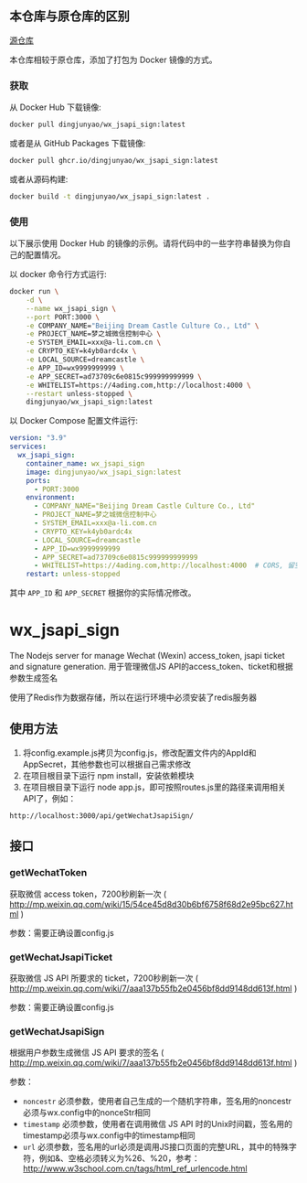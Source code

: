 ## 本仓库与原仓库的区别

[源仓库](https://github.com/tangramor/wx_jsapi_sign)

本仓库相较于原仓库，添加了打包为 Docker 镜像的方式。

### 获取

从 Docker Hub 下载镜像:

```bash
docker pull dingjunyao/wx_jsapi_sign:latest
```

或者是从 GitHub Packages 下载镜像:

```bash
docker pull ghcr.io/dingjunyao/wx_jsapi_sign:latest
```

或者从源码构建:

```bash
docker build -t dingjunyao/wx_jsapi_sign:latest .
```

### 使用

以下展示使用 Docker Hub 的镜像的示例。请将代码中的一些字符串替换为你自己的配置情况。

以 docker 命令行方式运行:

```bash
docker run \
    -d \
    --name wx_jsapi_sign \
    --port PORT:3000 \
    -e COMPANY_NAME="Beijing Dream Castle Culture Co., Ltd" \
    -e PROJECT_NAME=梦之城微信控制中心 \
    -e SYSTEM_EMAIL=xxx@a-li.com.cn \
    -e CRYPTO_KEY=k4yb0ardc4x \
    -e LOCAL_SOURCE=dreamcastle \
    -e APP_ID=wx9999999999 \
    -e APP_SECRET=ad73709c6e0815c999999999999 \
    -e WHITELIST=https://4ading.com,http://localhost:4000 \
    --restart unless-stopped \
    dingjunyao/wx_jsapi_sign:latest
```

以 Docker Compose 配置文件运行:

```yaml
version: "3.9"
services:
  wx_jsapi_sign:
    container_name: wx_jsapi_sign
    image: dingjunyao/wx_jsapi_sign:latest
    ports:
      - PORT:3000
    environment:
      - COMPANY_NAME="Beijing Dream Castle Culture Co., Ltd"
      - PROJECT_NAME=梦之城微信控制中心
      - SYSTEM_EMAIL=xxx@a-li.com.cn
      - CRYPTO_KEY=k4yb0ardc4x
      - LOCAL_SOURCE=dreamcastle
      - APP_ID=wx9999999999
      - APP_SECRET=ad73709c6e0815c999999999999
      - WHITELIST=https://4ading.com,http://localhost:4000  # CORS, 留空允许全部
    restart: unless-stopped
```

其中 `APP_ID` 和 `APP_SECRET` 根据你的实际情况修改。

# wx_jsapi_sign
The Nodejs server for manage Wechat (Wexin) access_token, jsapi ticket and signature generation. 用于管理微信JS API的access_token、ticket和根据参数生成签名

使用了Redis作为数据存储，所以在运行环境中必须安装了redis服务器

## 使用方法
1. 将config.example.js拷贝为config.js，修改配置文件内的AppId和AppSecret，其他参数也可以根据自己需求修改
2. 在项目根目录下运行 npm install，安装依赖模块
3. 在项目根目录下运行 node app.js，即可按照routes.js里的路径来调用相关API了，例如：
```
http://localhost:3000/api/getWechatJsapiSign/
```

## 接口
### getWechatToken
获取微信 access token，7200秒刷新一次 ( http://mp.weixin.qq.com/wiki/15/54ce45d8d30b6bf6758f68d2e95bc627.html )

参数：需要正确设置config.js


### getWechatJsapiTicket
获取微信 JS API 所要求的 ticket，7200秒刷新一次 ( http://mp.weixin.qq.com/wiki/7/aaa137b55fb2e0456bf8dd9148dd613f.html )

参数：需要正确设置config.js


### getWechatJsapiSign
根据用户参数生成微信 JS API 要求的签名 ( http://mp.weixin.qq.com/wiki/7/aaa137b55fb2e0456bf8dd9148dd613f.html )

参数：
 * `noncestr` 必须参数，使用者自己生成的一个随机字符串，签名用的noncestr必须与wx.config中的nonceStr相同
 * `timestamp` 必须参数，使用者在调用微信 JS API 时的Unix时间戳，签名用的timestamp必须与wx.config中的timestamp相同
 * `url` 必须参数，签名用的url必须是调用JS接口页面的完整URL，其中的特殊字符，例如&、空格必须转义为%26、%20，参考：http://www.w3school.com.cn/tags/html_ref_urlencode.html
